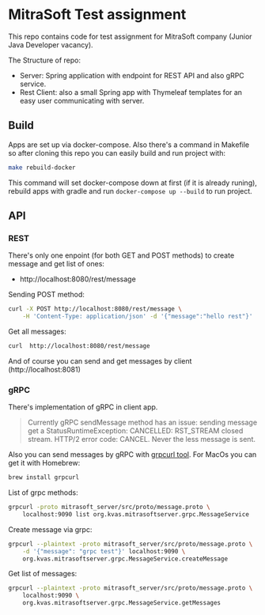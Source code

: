 # MitraSoft Test assignment

This repo contains code for test assignment for MitraSoft company (Junior Java Developer vacancy).

The Structure of repo:
- Server: Spring application with endpoint for REST API and also gRPC service.
- Rest Client: also a small Spring app with Thymeleaf templates for an easy user communicating with server.

## Build
Apps are set up via docker-compose. Also there's a command in Makefile so after cloning this repo you can easily build and run project with:

```bash
make rebuild-docker
```

This command will set docker-compose down at first (if it is already runing), rebuild apps with gradle and run ```docker-compose up --build``` to run project.

## API

### REST
There's only one enpoint (for both GET and POST methods) to create message and get list of ones:
- http://localhost:8080/rest/message

Sending POST method:

```bash
curl -X POST http://localhost:8080/rest/message \
    -H 'Content-Type: application/json' -d '{"message":"hello rest"}'
```

Get all messages:
```bash
curl  http://localhost:8080/rest/message
```

And of course you can send and get messages by client (http://localhost:8081)

### gRPC

There's implementation of gRPC in client app.

> Currently gRPC sendMessage method has an issue: sending message get a StatusRuntimeException: CANCELLED: RST_STREAM closed stream. HTTP/2 error code: CANCEL. Never the less message is sent.

Also you can send messages by gRPC with [grpcurl tool](https://github.com/fullstorydev/grpcurl).
For MacOs you can get it with Homebrew:
```bash
brew install grpcurl
```

List of grpc methods:

```bash
grpcurl -proto mitrasoft_server/src/proto/message.proto \
    localhost:9090 list org.kvas.mitrasoftserver.grpc.MessageService
```

Create message via grpc:

```bash
grpcurl --plaintext -proto mitrasoft_server/src/proto/message.proto \
    -d '{"message": "grpc test"}' localhost:9090 \
    org.kvas.mitrasoftserver.grpc.MessageService.createMessage
```

Get list of messages:

```bash
grpcurl --plaintext -proto mitrasoft_server/src/proto/message.proto \
    localhost:9090 \
    org.kvas.mitrasoftserver.grpc.MessageService.getMessages
```
